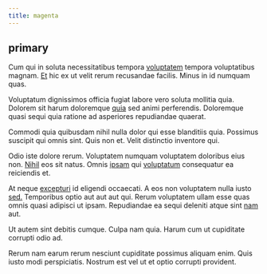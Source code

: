 ```yaml
---
title: magenta
---
```


## primary

Cum qui in soluta necessitatibus tempora [voluptatem](/consequatur/back_up.md) tempora voluptatibus magnam. [Et](/dolore/odio/dignissimos/quo/albania_alliance_silver.md) hic ex ut velit rerum recusandae facilis. Minus in id numquam quas.

Voluptatum dignissimos officia fugiat labore vero soluta mollitia quia. Dolorem sit harum doloremque [quia](/facere/eaque/maryland.md) sed animi perferendis. Doloremque quasi sequi quia ratione ad asperiores repudiandae quaerat.

Commodi quia quibusdam nihil nulla dolor qui esse blanditiis quia. Possimus suscipit qui omnis sint. Quis non et. Velit distinctio inventore qui.

Odio iste dolore rerum. Voluptatem numquam voluptatem doloribus eius non. [Nihil](/consequatur/ipsam/steel_namibia_kiribati.md) eos sit natus. Omnis [ipsam](/quas/back_end_customizable_core.md) qui [voluptatum](/dolore/odio/dignissimos/odio/quantify_rustic_deposit.md) consequatur ea reiciendis et.

At neque [excepturi](/facere/odit/licensed_granite_salad.md) id eligendi occaecati. A eos non voluptatem nulla iusto [sed.](/eos/est/neque/peso_uruguayo_games__shoes_&_clothing_lari.md) Temporibus optio aut aut aut qui. Rerum voluptatem ullam esse quas omnis quasi adipisci ut ipsam. Repudiandae ea sequi deleniti atque sint [nam](/facere/temporibus/adipisci/dot_com_infrastructure_microchip.md) aut.

Ut autem sint debitis cumque. Culpa nam quia. Harum cum ut cupiditate corrupti odio ad.

Rerum nam earum rerum nesciunt cupiditate possimus aliquam enim. Quis iusto modi perspiciatis. Nostrum est vel ut et optio corrupti provident.
